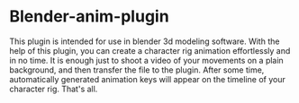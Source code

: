 # Blender-anim-plugin
This plugin is intended for use in blender 3d modeling software. With the help of this plugin, you can create a character rig animation effortlessly and in no time. It is enough just to shoot a video of your movements on a plain background, and then transfer the file to the plugin. After some time, automatically generated animation keys will appear on the timeline of your character rig. That's all.

